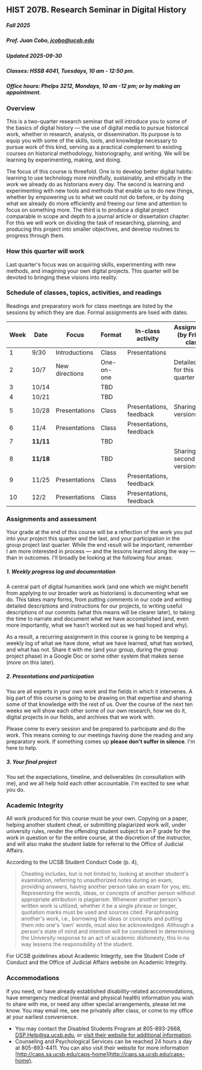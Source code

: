 ## HIST 207B. Research Seminar in Digital History

##### Fall 2025

##### Prof. Juan Cobo, jcobo@ucsb.edu

##### Updated 2025-09-30

##### **Classes:** HSSB 4041, Tuesdays, 10 am - 12:50 pm.

##### **Office hours:** Phelps 3212, Mondays, 10 am -12 pm; or by making an appointment.

### Overview

This is a two-quarter research seminar that will introduce you to some of the basics of digital history — the use of digital media to pursue historical work, whether in research, analysis, or dissemination. Its purpose is to equip you with some of the skills, tools, and knowledge necessary to pursue work of this kind, serving as a practical complement to existing courses on historical methodology, historiography, and writing. We will be learning by experimenting, making, and doing.

The focus of this course is threefold. One is to develop better digital habits: learning to use technology more mindfully, sustainably, and ethically in the work we already do as historians every day. The second is learning and experimenting with new tools and methods that enable us to do new things, whether by empowering us to what we could not do before, or by doing what we already do more efficiently and freeing our time and attention to focus on something more. The third is to produce a digital project comparable in scope and depth to a journal article or dissertation chapter. For this we will work on dividing the task of researching, planning, and producing this project into smaller objectives, and develop routines to progress through them.

### How this quarter will work

Last quarter's focus was on acquiring skills, experimenting with new methods, and imagining your own digital projects. This quarter will be devoted to bringing these visions into reality.

### Schedule of classes, topics, activities, and readings

Readings and preparatory work for class meetings are listed by the sessions by which they are due. Formal assignments are lised with dates.

| Week | Date      | Focus          | Format     | In-class activity       | Assignments (by Friday) class |
| ---- | --------- | -------------- | ---------- | ----------------------- | ----------------------------- |
| 1    | 9/30      | Introductions  | Class      | Presentations           |                               |
| 2    | 10/7      | New directions | One-on-one |                         | Detailed plan for this quarter|
| 3    | 10/14     |                | TBD        |                         |                               |
| 4    | 10/21     |                | TBD        |                         |                               |
| 5    | 10/28     | Presentations  | Class      | Presentations, feedback | Sharing first versions        |
| 6    | 11/4      | Presentations  | Class      | Presentations, feedback |                               |
| 7    | **11/11** |                | TBD        |                         |                               |
| 8    | **11/18** |                | TBD        |                         | Sharing second versions       |
| 9    | 11/25     | Presentations  | Class      | Presentations, feedback |                               |
| 10   | 12/2      | Presentations  | Class      | Presentations, feedback |                               |

### Assignments and assessment

Your grade at the end of this course will be a reflection of the work you put into your project this quarter and the last, and your participation in the group project last quarter. While the end result will be important, remember I am more interested in process — and the lessons learned along the way — than in outcomes. I'll broadly be looking at the following four areas:

##### 1. Weekly progress log and documentation

A central part of digital humanities work (and one which we might benefit from applying to our broader work as historians) is documenting what we do. This takes many forms, from putting comments in our code and writing detailed descriptions and instructions for our projects, to writing useful descriptions of our commits (what this means will be clearer later), to taking the time to narrate and document what we have accomplished (and, even more importantly, what we hasn't worked out as we had hoped and why).

As a result, a recurring assignment in this course is going to be keeping a weekly log of what we have done, what we have learned, what has worked, and what has not. Share it with me (and your group, during the group project phase) in a Google Doc or some other system that makes sense (more on this later).

##### 2. Presentations and participation

You are all experts in your own work and the fields in which it intervenes. A big part of this course is going to be drawing on that expertise and sharing some of that knowledge with the rest of us. Over the course of the next ten weeks we will show each other some of our own research, how we do it, digital projects in our fields, and archives that we work with.

Please come to every session and be prepared to participate and do the work. This means coming to our meetings having done the reading and any preparatory work. If something comes up **please don't suffer in silence**. I'm here to help.

##### 3. Your final project

You set the expectations, timeline, and deliverables (in consultation with me), and we all help hold each other accountable. I'm excited to see what you do.

### Academic Integrity

All work produced for this course must be your own. Copying on a paper, helping another student cheat, or submitting plagiarized work will, under university rules, render the offending student subject to an F grade for the work in question or for the entire course, at the discretion of the instructor, and will also make the student liable for referral to the Office of Judicial Affairs.

According to the UCSB Student Conduct Code (p. 4),

> Cheating includes, but is not limited to, looking at another student's examination, referring to unauthorized notes during an exam, providing answers, having another person take an exam for you, etc. Representing the words, ideas, or concepts of another person without appropriate attribution is plagiarism. Whenever another person's written work is utilized, whether it be a single phrase or longer, quotation marks must be used and sources cited. Paraphrasing another's work, i.e., borrowing the ideas or concepts and putting them into one's 'own' words, must also be acknowledged. Although a person's state of mind and intention will be considered in determining the University response to an act of academic dishonesty, this in no way lessens the responsibility of the student.

For UCSB guidelines about Academic Integrity, see the Student Code of Conduct and the Office of Judicial Affairs website on Academic Integrity.

### Accommodations

If you need, or have already established disability-related accommodations, have emergency medical (mental and physical health) information you wish to share with me, or need any other special arrangements, please let me know. You may email me, see me privately after class, or come to my office at your earliest convenience.

- You may contact the Disabled Students Program at 805-893-2668, DSP.Help@sa.ucsb.edu, or [visit their website for additional information](http://dsp.sa.ucsb.edu/).
- Counseling and Psychological Services can be reached 24 hours a day at 805-893-4411. You can also visit their website for more information [http://caps.sa.ucsb.edu/caps-home](http://caps.sa.ucsb.edu/caps-home).